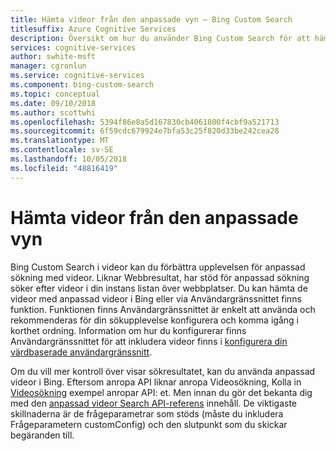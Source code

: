 ```yaml
---
title: Hämta videor från den anpassade vyn – Bing Custom Search
titlesuffix: Azure Cognitive Services
description: Översikt om hur du använder Bing Custom Search för att hämta videor från din anpassade vy över webben.
services: cognitive-services
author: swhite-msft
manager: cgronlun
ms.service: cognitive-services
ms.component: bing-custom-search
ms.topic: conceptual
ms.date: 09/10/2018
ms.author: scottwhi
ms.openlocfilehash: 5394f86e8a5d167830cb4061800f4cbf9a521713
ms.sourcegitcommit: 6f59cdc679924e7bfa53c25f820d33be242cea28
ms.translationtype: MT
ms.contentlocale: sv-SE
ms.lasthandoff: 10/05/2018
ms.locfileid: "48816419"
---
```

# <a name="get-videos-from-your-custom-view"></a>Hämta videor från den anpassade vyn

Bing Custom Search i videor kan du förbättra upplevelsen för anpassad sökning med videor. Liknar Webbresultat, har stöd för anpassad sökning söker efter videor i din instans listan över webbplatser. Du kan hämta de videor med anpassad videor i Bing eller via Användargränssnittet finns funktion. Funktionen finns Användargränssnittet är enkelt att använda och rekommenderas för din sökupplevelse konfigurera och komma igång i korthet ordning. Information om hur du konfigurerar finns Användargränssnittet för att inkludera videor finns i [konfigurera din värdbaserade användargränssnitt](hosted-ui.md).

Om du vill mer kontroll över visar sökresultatet, kan du använda anpassad videor i Bing. Eftersom anropa API liknar anropa Videosökning, Kolla in [Videosökning](../Bing-Video-Search/search-the-web.md) exempel anropar API: et. Men innan du gör det bekanta dig med den [anpassad videor Search API-referens](https://docs.microsoft.com/rest/api/cognitiveservices/bing-custom-videos-api-v7-reference) innehåll. De viktigaste skillnaderna är de frågeparametrar som stöds (måste du inkludera Frågeparametern customConfig) och den slutpunkt som du skickar begäranden till.

<!--
## Next steps

[Call your custom view](search-your-custom-view.md)
-->